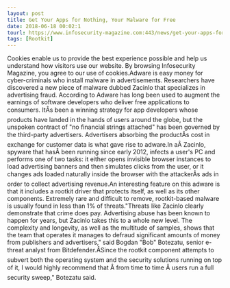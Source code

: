 ```yaml
---
layout: post
title: Get Your Apps for Nothing, Your Malware for Free
date: 2018-06-18 00:02:1
tourl: https://www.infosecurity-magazine.com:443/news/get-your-apps-for-nothing-your/
tags: [Rootkit]
---
```

Cookies enable us to provide the best experience possible and help us understand how visitors use our website. By browsing Infosecurity Magazine, you agree to our use of cookies.Adware is easy money for cyber-criminals who install malware in advertisements. Researchers have discovered a new piece of malware dubbed Zacinlo that specializes in advertising fraud. According to Adware has long been used to augment the earnings of software developers who deliver free applications to consumers. ItÂs been a winning strategy for app developers whose products have landed in the hands of users around the globe, but the unspoken contract of "no financial strings attached" has been governed by the third-party advertisers. Advertisers absorbing the productÂs cost in exchange for customer data is what gave rise to adware.In aÂ Zacinlo, spyware that hasÂ been running since early 2012, infects a user's PC and performs one of two tasks: it either opens invisible browser instances to load advertising banners and then simulates clicks from the user, or it changes ads loaded naturally inside the browser with the attackerÂs ads in order to collect advertising revenue.An interesting feature on this adware is that it includes a rootkit driver that protects itself, as well as its other components. Extremely rare and difficult to remove, rootkit-based malware is usually found in less than 1% of threats."Threats like Zacinlo clearly demonstrate that crime does pay. Advertising abuse has been known to happen for years, but Zacinlo takes this to a whole new level. The complexity and longevity, as well as the multitude of samples, shows that the team that operates it manages to defraud significant amounts of money from publishers and advertisers," said Bogdan "Bob" Botezatu, senior e-threat analyst from Bitdefender.ÂSince the rootkit component attempts to subvert both the operating system and the security solutions running on top of it, I would highly recommend that Â from time to time Â users run a full security sweep," Botezatu said.